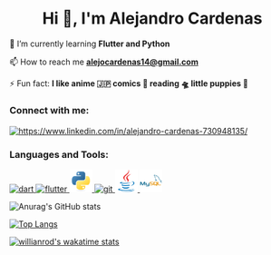 <h1 align="center">Hi 👋, I'm Alejandro Cardenas</h1>

🔭  I’m currently learning **Flutter and Python**

📫  How to reach me **alejocardenas14@gmail.com**

⚡ Fun fact: **I like anime 🇯🇵 comics 🎯 reading 🛸 little puppies 🐶**

<h3 align="left">Connect with me:</h3>
<p align="left">
<a href="https://www.linkedin.com/in/alejandro-cardenas-730948135/" target="blank"><img align="center" src="https://raw.githubusercontent.com/rahuldkjain/github-profile-readme-generator/master/src/images/icons/Social/linked-in-alt.svg" alt="https://www.linkedin.com/in/alejandro-cardenas-730948135/" height="30" width="40" /></a>
</p>



<h3 align="left">Languages and Tools:</h3>
<p align="left"> <a href="https://dart.dev" target="_blank"> <img src="https://www.vectorlogo.zone/logos/dartlang/dartlang-icon.svg" alt="dart" width="40" height="40"/> </a> <a href="https://flutter.dev" target="_blank"> <img src="https://www.vectorlogo.zone/logos/flutterio/flutterio-icon.svg" alt="flutter" width="40" height="40"/> </a> <a href="https://www.python.org" target="_blank"> <img src="https://raw.githubusercontent.com/devicons/devicon/master/icons/python/python-original.svg" alt="python" width="40" height="40"/> </a>  <a href="https://git-scm.com/" target="_blank"> <img src="https://www.vectorlogo.zone/logos/git-scm/git-scm-icon.svg" alt="git" width="40" height="40"/> </a> <a href="https://www.java.com" target="_blank"> <img src="https://raw.githubusercontent.com/devicons/devicon/master/icons/java/java-original.svg" alt="java" width="40" height="40"/> </a> <a href="https://www.mysql.com/" target="_blank"> <img src="https://raw.githubusercontent.com/devicons/devicon/master/icons/mysql/mysql-original-wordmark.svg" alt="mysql" width="40" height="40"/> </a> </p>

![Anurag's GitHub stats](https://github-readme-stats.vercel.app/api?username=AlejandroCardenas13&show_icons=true&theme=dark)

[![Top Langs](https://github-readme-stats.vercel.app/api/top-langs/?username=AlejandroCardenas13&theme=dark)](https://github.com/anuraghazra/github-readme-stats)

[![willianrod's wakatime stats](https://github-readme-stats.vercel.app/api/wakatime?username=alejandrocardenas13&theme=dark)](https://github.com/anuraghazra/github-readme-stats)
